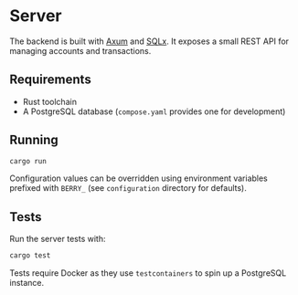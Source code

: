 # Server

The backend is built with [Axum](https://github.com/tokio-rs/axum) and [SQLx](https://github.com/launchbadge/sqlx). It exposes a small REST API for managing accounts and transactions.

## Requirements

- Rust toolchain
- A PostgreSQL database (``compose.yaml`` provides one for development)

## Running

```bash
cargo run
```

Configuration values can be overridden using environment variables prefixed with `BERRY_` (see `configuration` directory for defaults).

## Tests

Run the server tests with:

```bash
cargo test
```

Tests require Docker as they use `testcontainers` to spin up a PostgreSQL instance.
